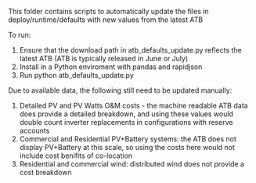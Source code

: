 This folder contains scripts to automatically update the files in deploy/runtime/defaults with new values from the latest ATB

To run:
1. Ensure that the download path in atb_defaults_update.py reflects the latest ATB (ATB is typically released in June or July)
2. Install in a Python enviroment with pandas and rapidjson
3. Run python atb_defaults_update.py

Due to available data, the following still need to be updated manually:

1. Detailed PV and PV Watts O&M costs - the machine readable ATB data does provide a detailed breakdown, and using these values would double count inverter replacements in configurations with reserve accounts
2. Commercial and Residential PV+Battery systems: the ATB does not display PV+Battery at this scale, so using the costs here would not include cost benifits of co-location
3. Residential and commercial wind: distributed wind does not provide a cost breakdown